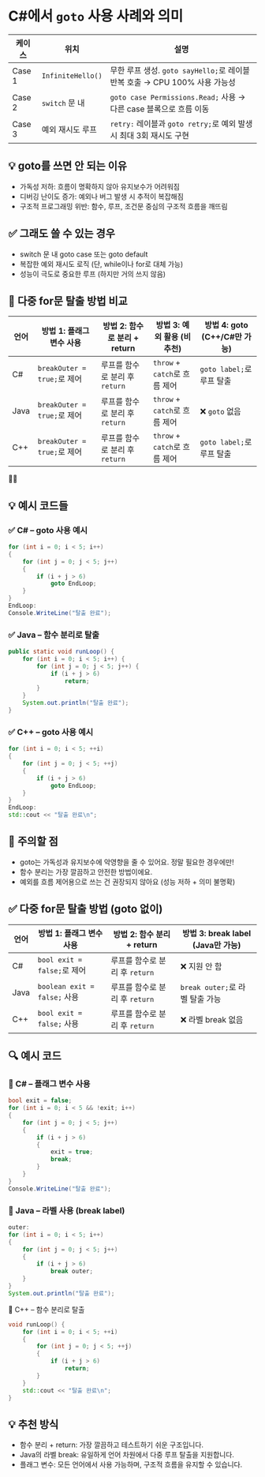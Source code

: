 # C#에서 `goto` 사용 사례와 의미

| 케이스 | 위치                     | 설명                                                                 |
|--------|--------------------------|----------------------------------------------------------------------|
| Case 1 | `InfiniteHello()`        | 무한 루프 생성. `goto sayHello;`로 레이블 반복 호출 → CPU 100% 사용 가능성 |
| Case 2 | `switch` 문 내           | `goto case Permissions.Read;` 사용 → 다른 case 블록으로 흐름 이동         |
| Case 3 | 예외 재시도 루프         | `retry:` 레이블과 `goto retry;`로 예외 발생 시 최대 3회 재시도 구현       |

## 💡 goto를 쓰면 안 되는 이유
- 가독성 저하: 흐름이 명확하지 않아 유지보수가 어려워짐
- 디버깅 난이도 증가: 예외나 버그 발생 시 추적이 복잡해짐
- 구조적 프로그래밍 위반: 함수, 루프, 조건문 중심의 구조적 흐름을 깨뜨림

## ✅ 그래도 쓸 수 있는 경우
- switch 문 내 goto case 또는 goto default
- 복잡한 예외 재시도 로직 (단, while이나 for로 대체 가능)
- 성능이 극도로 중요한 루프 (하지만 거의 쓰지 않음)

## 🔁 다중 for문 탈출 방법 비교
| 언어   | 방법 1: 플래그 변수 사용         | 방법 2: 함수로 분리 + return | 방법 3: 예외 활용 (비추천)       | 방법 4: goto (C++/C#만 가능)     |
|--------|----------------------------------|------------------------------|----------------------------------|----------------------------------|
| C#     | `breakOuter = true;`로 제어      | 루프를 함수로 분리 후 `return` | `throw` + `catch`로 흐름 제어     | `goto label;`로 루프 탈출         |
| Java   | `breakOuter = true;`로 제어      | 루프를 함수로 분리 후 `return` | `throw` + `catch`로 흐름 제어     | ❌ `goto` 없음                   |
| C++    | `breakOuter = true;`로 제어      | 루프를 함수로 분리 후 `return` | `throw` + `catch`로 흐름 제어     | `goto label;`로 루프 탈출         |



## 💡 예시 코드들

### ✅ C# – goto 사용 예시
```csharp
for (int i = 0; i < 5; i++)
{
    for (int j = 0; j < 5; j++)
    {
        if (i + j > 6)
            goto EndLoop;
    }
}
EndLoop:
Console.WriteLine("탈출 완료");
```


### ✅ Java – 함수 분리로 탈출
```java
public static void runLoop() {
    for (int i = 0; i < 5; i++) {
        for (int j = 0; j < 5; j++) {
            if (i + j > 6)
                return;
        }
    }
    System.out.println("탈출 완료");
}
```

### ✅ C++ – goto 사용 예시
```cpp
for (int i = 0; i < 5; ++i)
{
    for (int j = 0; j < 5; ++j)
    {
        if (i + j > 6)
            goto EndLoop;
    }
}
EndLoop:
std::cout << "탈출 완료\n";
```


## 🚨 주의할 점
- goto는 가독성과 유지보수에 악영향을 줄 수 있어요. 정말 필요한 경우에만!
- 함수 분리는 가장 깔끔하고 안전한 방법이에요.
- 예외를 흐름 제어용으로 쓰는 건 권장되지 않아요 (성능 저하 + 의미 불명확)



## ✅ 다중 for문 탈출 방법 (goto 없이)
| 언어   | 방법 1: 플래그 변수 사용       | 방법 2: 함수 분리 + return       | 방법 3: break label (Java만 가능) |
|--------|-------------------------------|----------------------------------|-----------------------------------|
| C#     | `bool exit = false;`로 제어   | 루프를 함수로 분리 후 `return`   | ❌ 지원 안 함                     |
| Java   | `boolean exit = false;` 사용  | 루프를 함수로 분리 후 `return`   | `break outer;`로 라벨 탈출 가능   |
| C++    | `bool exit = false;` 사용     | 루프를 함수로 분리 후 `return`   | ❌ 라벨 break 없음                |



## 🔍 예시 코드
### 🔹 C# – 플래그 변수 사용
```csharp
bool exit = false;
for (int i = 0; i < 5 && !exit; i++)
{
    for (int j = 0; j < 5; j++)
    {
        if (i + j > 6)
        {
            exit = true;
            break;
        }
    }
}
Console.WriteLine("탈출 완료");
```

### 🔹 Java – 라벨 사용 (break label)
```java
outer:
for (int i = 0; i < 5; i++)
{
    for (int j = 0; j < 5; j++)
    {
        if (i + j > 6)
            break outer;
    }
}
System.out.println("탈출 완료");
```

🔹 C++ – 함수 분리로 탈출
```cpp
void runLoop() {
    for (int i = 0; i < 5; ++i)
    {
        for (int j = 0; j < 5; ++j)
        {
            if (i + j > 6)
                return;
        }
    }
    std::cout << "탈출 완료\n";
}
```



## 💡 추천 방식
- 함수 분리 + return: 가장 깔끔하고 테스트하기 쉬운 구조입니다.
- Java의 라벨 break: 유일하게 언어 차원에서 다중 루프 탈출을 지원합니다.
- 플래그 변수: 모든 언어에서 사용 가능하며, 구조적 흐름을 유지할 수 있습니다.



